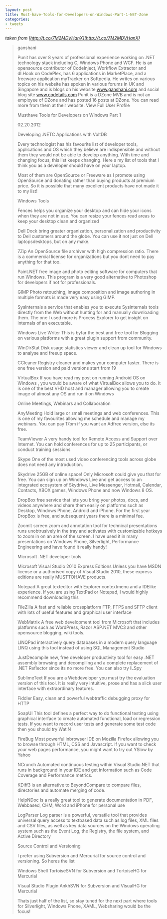 ```yaml
---
layout: post
title: Must-have-Tools-for-Developers-on-Windows-Part-1-NET-Zone
categories:
- tweets
---
```

*taken from [http://t.co/7M2MDVHanX](http://t.co/7M2MDVHanX)*
>ganshani
>
>Punit has over 8 years of professional experience working on .NET technology stack including C, Windows Phone and WCF.  He is an opensource contributor of CodeInject, Workflow Extractor and dI.Hook on CodePlex, has 6 applications in MarketPlace, and a freeware application myTracker on Softpedia.   He writes on various topics on his website  has spoken in various forums in UK and Singapore and is blogs on his website www.ganshani.com and social blog site www.codetails.com Punit is a DZone MVB and is not an employee of DZone and has posted 16 posts at DZone. You can read more from them at their website. View Full User Profile
>
>Musthave Tools for Developers on Windows Part 1
>
>02.20.2012
>
>Developing .NETC Applications with VoltDB
>
>Every technologist has his favourite list of developer tools,  applications and OS which they believe are indispensible and without  them they would not be able to develop anything. With time and changing  focus, this list keeps changing. Here s my list of tools that I think you as a developer should have on your laptop.
>
>Most of them are OpenSource or Freeware as I promote using  OpenSource and donating rather than buying products at premium price.  So it is possible that many excellent products have not made it to my  list!
>
>
>
>Windows Tools
>
>Fences  helps you organize your desktop and can hide your icons when they are  not in use. You can resize your fences read areas to keep your  desktop clean and organized
>
>Dell Dock  bring greater organization, personalization and productivity to Dell  customers around the globe. You can use it not just on Dell  laptopsdesktops, but on any make.
>
>7Zip  An OpenSource file archiver with high compression ratio. There is a  commercial license for organizations but you dont need to pay anything  for that too.
>
>Paint.NET  free image and photo editing software for computers that run Windows.  This program is a very good alternative to Photoshop for developers if  not for professionals.
>
>GIMP  Photo retouching, image composition and image authoring in multiple formats is made very easy using GIMP.
>
>SysInternals  a service that enables you to execute Sysinternals tools directly  from the Web without hunting for and manually downloading them. The one I  used more is Process Explorer to get insight on internals of an executable.
>
>Windows Live Writer  This is byfar the best and free tool for Blogging on various platforms with a great plugin support from community.
>
>WinDirStat  Disk usage statistics viewer and clean up tool for Windows to analyse and freeup space.
>
>CCleaner  Registry cleaner and makes your computer faster. There is one free version and paid versions start from 19
>
>VirtualBox  If you have read my post on running Android OS on Windows ,  you would be aware of what VirtualBox allows you to do. It is one of  the best VHD host and manager allowing you to create image of almost any  OS and run it on Windows
>
>
>
>Online Meetings, Webinars and Collaboration
>
>AnyMeeting  Hold large or small meetings and web conferences. This is one of my  favourites allowing me schedule and manage my webinars. You can pay  17pm if you want an Adfree version, else its free.
>
>TeamViewer  A very handy tool for Remote Access and Support over Internet. You  can hold conferences for up to 25 participants, or conduct training  sessions
>
>Skype  One of the most used video conferencing tools across globe does not need any introduction.
>
>Skydrive  25GB of online space! Only Microsoft could give you that for free.  You can sign up on Windows Live and get access to an integrated  ecosystem of Skydrive, Live Messenger, Hotmail, Calendar, Contacts,  XBOX games, Windows Phone and now Windows 8 OS.
>
>DropBox  free service that lets you bring your photos, docs, and videos  anywhere and share them easily on platforms such as Desktop, Windows  Phone, Android and iPhone. For the first year DropBox is free, and  subsequent years there is a minimal fee.
>
>ZoomIt  screen zoom and annotation tool for technical presentations runs  unobtrusively in the tray and activates with customizable hotkeys to  zoom in on an area of the screen. I have used it in many presentations  on Windows Phone, Silverlight, Performance Engineering and have found it  really handy!
>
>
>
>Microsoft .NET developer tools
>
>Microsoft Visual Studio 2010 Express Editions  Unless you have MSDN license or a authorised copy of Visual Studio  2010, these express editions are really MUSTTOHAVE products.
>
>Notepad  A great texteditor with Explorer contextmenu and a IDElike experience. If you are using TextPad or Notepad, I would highly  recommend downloading this
>
>FileZilla  A fast and reliable crossplatform FTP, FTPS and SFTP client with lots of useful features and graphical user interface
>
>WebMatrix  A free web development tool from Microsoft that includes platforms  such as WordPress, Razor ASP.NET MVC3 and other opensource blogging,  wiki tools.
>
>LINQPad  interactively query databases in a modern query language LINQ using this tool instead of using SQL Management Studio
>
>JustDecompile  new, free developer productivity tool for easy .NET assembly browsing  and decompiling and a complete replacement of .NET Reflector since its  no more free. You can also try ILSpy
>
>SublimeText  If you are a Webdeveloper you must try the evaluation version of  this tool. It is really very intuitive, prose and has a slick user  interface with extraordinary features.
>
>Fiddler  Easy, clean and powerful webtraffic debugging proxy for HTTP
>
>SoapUI  This tool defines a perfect way to do functional testing using  graphical interface to create automated functional, load or regression  tests. If you want to record user tests and generate some test code  then you should try WatiN
>
>FireBug  Most powerful inbrowser IDE on Mozilla Firefox allowing you to  browse through HTML, CSS and Javascript. If you want to check your web  pages performance, you might want to try out YSlow by Yahoo
>
>NCrunch  Automated continuous testing within Visual Studio.NET that runs in  background in your IDE and get information such as Code Coverage and  Performance metrics.
>
>KDiff3  is an alternative to BeyondCompare to compare files, directories and automate merging of code.
>
>HelpNDoc  Is a really great tool to generate documentation in PDF, Webbased, CHM, Word and iPhone for personal use
>
>LogParser  Log parser is a powerful, versatile tool that provides universal  query access to textbased data such as log files, XML files and CSV  files, as well as key data sources on the Windows operating system such  as the Event Log, the Registry, the file system, and Active Directory
>
>
>
>Source Control and Versioning
>
>I prefer using Subversion and Mercurial for source control and versioning. So heres the list
>
>Windows Shell  TortoiseSVN for Subversion and TortoiseHG for Mercurial
>
>Visual Studio Plugin  AnkhSVN for Subversion and VisualHG for Mercurial
>
>
>
>Thats just half of the list, so stay tuned for the next part where  tools for Silverlight, Windows Phone, XAML, Websharing would be the  focus!
>
>
>
>